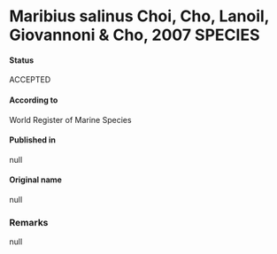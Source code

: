 Maribius salinus Choi, Cho, Lanoil, Giovannoni & Cho, 2007 SPECIES
=======

#### Status
ACCEPTED

#### According to
World Register of Marine Species

#### Published in
null

#### Original name
null

### Remarks
null